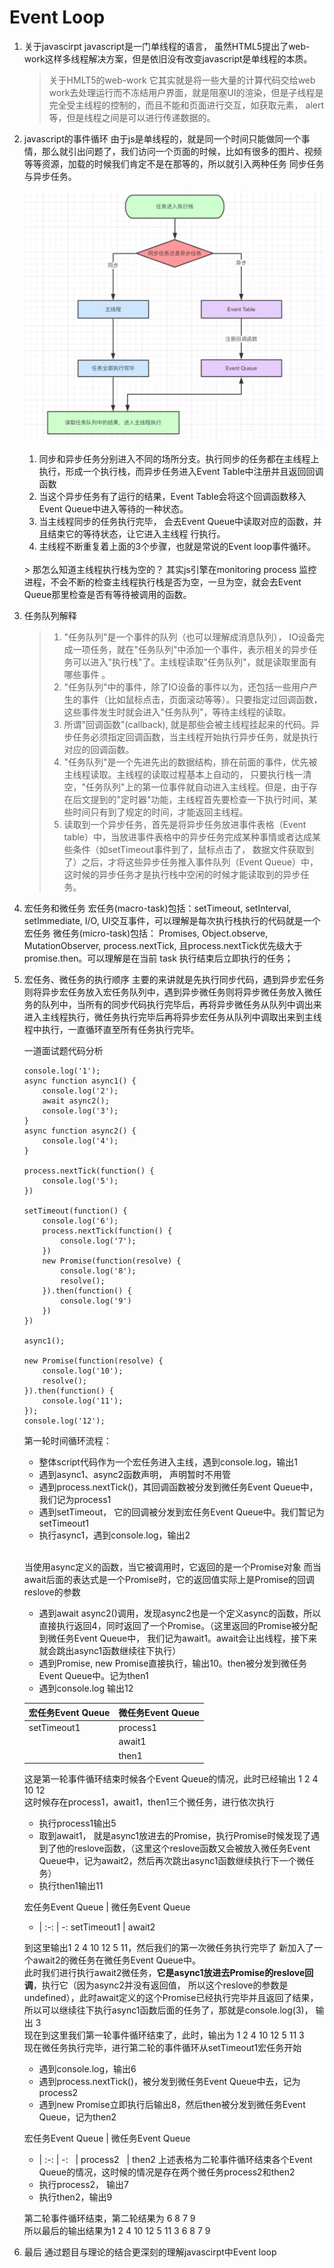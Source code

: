 # Event Loop

1. 关于javascirpt
    javascript是一门单线程的语言， 虽然HTML5提出了web-work这样多线程解决方案，但是依旧没有改变javascript是单线程的本质。
    <br>
    > 关于HMLT5的web-work
      它其实就是将一些大量的计算代码交给web work去处理运行而不冻结用户界面，就是阻塞UI的渲染，但是子线程是完全受主线程的控制的，而且不能和页面进行交互，如获取元素， alert等，但是线程之间是可以进行传递数据的。
2. javascript的事件循环 
    由于js是单线程的，就是同一个时间只能做同一个事情，那么就引出问题了，我们访问一个页面的时候，比如有很多的图片、视频等等资源，加载的时候我们肯定不是在那等的，所以就引入两种任务 同步任务与异步任务。
    
    ![Image text](https://raw.githubusercontent.com/jetBn/blog/master/assets/md_images/event_loop1.png)
    1. 同步和异步任务分别进入不同的场所分支。执行同步的任务都在主线程上执行，形成一个执行栈，而异步任务进入Event Table中注册并且返回回调函数
    2. 当这个异步任务有了运行的结果，Event Table会将这个回调函数移入Event Queue中进入等待的一种状态。
    3. 当主线程同步的任务执行完毕， 会去Event Queue中读取对应的函数，并且结束它的等待状态，让它进入主线程   行执行。
    4. 主线程不断重复着上面的3个步骤，也就是常说的Event loop事件循环。
    <br>
        > 那怎么知道主线程执行栈为空的？
        其实js引擎在monitoring process 监控进程，不会不断的检查主线程执行栈是否为空，一旦为空，就会去Event Queue那里检查是否有等待被调用的函数。

3. 任务队列解释
    <br>
    > 1. "任务队列"是一个事件的队列（也可以理解成消息队列）， IO设备完成一项任务，就在"任务队列"中添加一个事件，表示相关的异步任务可以进入"执行栈"了。主线程读取"任务队列"，就是读取里面有哪些事件 。
    >2. "任务队列"中的事件，除了IO设备的事件以为，还包括一些用户产生的事件（比如鼠标点击，页面滚动等等）。只要指定过回调函数，这些事件发生时就会进入"任务队列"，等待主线程的读取。
    >3. 所谓"回调函数"(callback), 就是那些会被主线程挂起来的代码。异步任务必须指定回调函数，当主线程开始执行异步任务，就是执行对应的回调函数。
    > 4. "任务队列"是一个先进先出的数据结构，排在前面的事件，优先被主线程读取。主线程的读取过程基本上自动的， 只要执行栈一清空，"任务队列"上的第一位事件就自动进入主线程。但是，由于存在后文提到的"定时器"功能，主线程首先要检查一下执行时间，某些时间只有到了规定的时间，才能返回主线程。
    > 5. 读取到一个异步任务，首先是将异步任务放进事件表格（Event table）中，当放进事件表格中的异步任务完成某种事情或者达成某些条件（如setTimeout事件到了，鼠标点击了， 数据文件获取到了）之后，才将这些异步任务推入事件队列（Event Queue）中，这时候的异步任务才是执行栈中空闲的时候才能读取到的异步任务。

4. 宏任务和微任务
    宏任务(macro-task)包括：setTimeout, setInterval, setImmediate, I/O, UI交互事件，可以理解是每次执行栈执行的代码就是一个宏任务
    微任务(micro-task)包括： Promises, Object.observe, MutationObserver, process.nextTick, 且process.nextTick优先级大于promise.then。可以理解是在当前 task 执行结束后立即执行的任务；
    <br>
5. 宏任务、微任务的执行顺序
    主要的来讲就是先执行同步代码，遇到异步宏任务则将异步宏任务放入宏任务队列中，遇到异步微任务则将异步微任务放入微任务的队列中，当所有的同步代码执行完毕后，再将异步微任务从队列中调出来进入主线程执行，微任务执行完毕后再将异步宏任务从队列中调取出来到主线程中执行，一直循环直至所有任务执行完毕。
    <br>

    一道面试题代码分析

    ```
    console.log('1');
    async function async1() {
        console.log('2');
        await async2();
        console.log('3');
    }
    async function async2() {
        console.log('4');
    }

    process.nextTick(function() {
        console.log('5');
    })

    setTimeout(function() {
        console.log('6');
        process.nextTick(function() {
            console.log('7');
        })
        new Promise(function(resolve) {
            console.log('8');
            resolve();
        }).then(function() {
            console.log('9')
        })
    })

    async1();

    new Promise(function(resolve) {
        console.log('10');
        resolve();
    }).then(function() {
        console.log('11');
    });
    console.log('12');
    ```
    第一轮时间循环流程： 
    * 整体script代码作为一个宏任务进入主线，遇到console.log，输出1
    * 遇到async1、async2函数声明， 声明暂时不用管
    * 遇到process.nextTick()，其回调函数被分发到微任务Event Queue中，我们记为process1
    * 遇到setTimeout， 它的回调被分发到宏任务Event Queue中。我们暂记为setTimeout1
    * 执行async1，遇到console.log，输出2
    <br>
    
    当使用async定义的函数，当它被调用时，它返回的是一个Promise对象
    而当await后面的表达式是一个Promise时，它的返回值实际上是Promise的回调reslove的参数
    <br>

    * 遇到await async2()调用，发现async2也是一个定义async的函数，所以直接执行返回4，同时返回了一个Promise。（这里返回的Promise被分配到微任务Event Queue中， 我们记为await1。await会让出线程，接下来就会跳出async1函数继续往下执行）
    * 遇到Promise, new Promise直接执行，输出10。then被分发到微任务Event Queue中。记为then1
    * 遇到console.log 输出12

    |宏任务Event Queue | 微任务Event Queue|
    |-|-|
    |setTimeout1 | process1|
    |&nbsp; | await1|
    |&nbsp; | then1|
    这是第一轮事件循环结束时候各个Event Queue的情况，此时已经输出 1 2 4 10 12
    <br>
    这时候存在process1，await1，then1三个微任务，进行依次执行
    * 执行process1输出5
    * 取到await1， 就是async1放进去的Promise，执行Promise时候发现了遇到了他的reslove函数，（这里这个reslove函数又会被放入微任务Event Queue中，记为await2，然后再次跳出async1函数继续执行下一个微任务）
    * 执行then1输出11

    宏任务Event Queue | 微任务Event Queue
    -  | :-: | -:
    setTimeout1 | await2

    到这里输出1 2 4 10 12 5 11，然后我们的第一次微任务执行完毕了 新加入了一个await2的微任务在微任务Event Queue中。
    <br>
    此时我们进行执行await2微任务，<strong>它是async1放进去Promise的reslove回调</strong>，执行它（因为async2并没有返回值， 所以这个reslove的参数是undefined），此时await定义的这个Promise已经执行完毕并且返回了结果， 所以可以继续往下执行async1函数后面的任务了，那就是console.log(3)， 输出 3
    <br>
    现在到这里我们第一轮事件循环结束了，此时，输出为 1 2 4 10 12 5 11 3
    <br>
    现在微任务执行完毕，进行第二轮的事件循环从setTimeout1宏任务开始

    * 遇到console.log，输出6
    * 遇到process.nextTick()，被分发到微任务Event Queue中去，记为process2
    * 遇到new Promise立即执行后输出8，然后then被分发到微任务Event Queue，记为then2

    宏任务Event Queue | 微任务Event Queue
      -  | :-: | -:
      &nbsp; | process2
      &nbsp; | then2
    上述表格为二轮事件循环结束各个Event Queue的情况，这时候的情况是存在两个微任务process2和then2

    * 执行process2， 输出7
    * 执行then2，输出9

    第二轮事件循环结束，第二轮结果为 6 8 7 9
    <br>
    所以最后的输出结果为1 2 4 10 12 5 11 3 6 8 7 9
    <br>
6. 最后
    通过题目与理论的结合更深刻的理解javascirpt中Event loop



